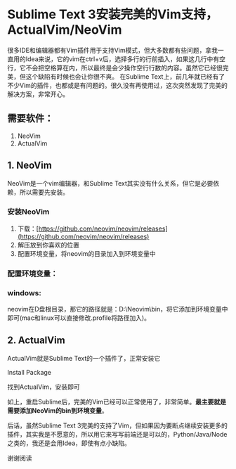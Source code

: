 # Sublime Text 3安装完美的Vim支持，ActualVim/NeoVim

很多IDE和编辑器都有Vim插件用于支持Vim模式，但大多数都有些问题，拿我一直用的Idea来说，它的vim在ctrl+v后，选择多行的行前插入，如果这几行中有空行，它不会把空格算在内，所以最终是会少操作空行行数的内容。虽然它已经很完美，但这个缺陷有时候也会让你很不爽。
在Sublime Text上，前几年就已经有了不少Vim的插件，也都或是有问题的。很久没有再使用过，这次突然发现了完美的解决方案，非常开心。
## 需要软件：
1. NeoVim
2. ActualVim

## 1. NeoVim
NeoVim是一个vim编辑器，和Sublime Text其实没有什么关系，但它是必要依赖，所以需要先安装。

### 安装NeoVim
1. 下载：[https://github.com/neovim/neovim/releases](https://github.com/neovim/neovim/releases)
2. 解压放到你喜欢的位置
3. 配置环境变量，将neovim的目录加入到环境变量中

### 配置环境变量：
### windows:
neovim在D盘根目录，那它的路径就是：D:\Neovim\bin，将它添加到环境变量中即可(mac和linux可以直接修改.profile将路径加入)。

## 2. ActualVim
ActualVim就是Sublime Text的一个插件了，正常安装它

Install Package

找到ActualVim，安装即可

如上，重启Sublime后，完美的Vim已经可以正常使用了，非常简单。**最主要就是需要添加NeoVim的bin到环境变量**。

后话，虽然Sublime Text 3完美的支持了Vim，但如果因为要断点继续安装更多的插件，其实我是不愿意的，所以用它来写写前端还是可以的，Python/Java/Node之类的，我还是会用Idea，即使有点小缺陷。

谢谢阅读